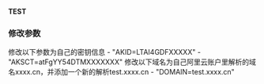 **TEST**

### 修改参数

修改以下参数为自己的密钥信息
      - "AKID=LTAI4GDFXXXXX"
      - "AKSCT=atFgYY54DTMXXXXXXX"
修改以下域名为自己阿里云账户里解析的域名xxxx.cn，并添加一个新的解析test.xxxx.cn
      - "DOMAIN=test.xxxx.cn"
